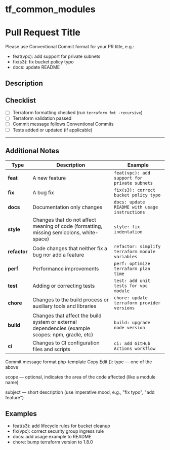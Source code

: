 # tf_common_modules



# Pull Request Title

Please use Conventional Commit format for your PR title, e.g.:

- feat(vpc): add support for private subnets
- fix(s3): fix bucket policy typo
- docs: update README

## Description

<!-- Describe your changes here -->

## Checklist

- [ ] Terraform formatting checked (run `terraform fmt -recursive`)
- [ ] Terraform validation passed
- [ ] Commit message follows Conventional Commits
- [ ] Tests added or updated (if applicable)

---

## Additional Notes

<!-- Optional: any other information -->
| Type         | Description                                                                                      | Example                                         |
| ------------ | ------------------------------------------------------------------------------------------------ | ----------------------------------------------- |
| **feat**     | A new feature                                                                                    | `feat(vpc): add support for private subnets`    |
| **fix**      | A bug fix                                                                                        | `fix(s3): correct bucket policy typo`           |
| **docs**     | Documentation only changes                                                                       | `docs: update README with usage instructions`   |
| **style**    | Changes that do not affect meaning of code (formatting, missing semicolons, white-space)         | `style: fix indentation`                        |
| **refactor** | Code changes that neither fix a bug nor add a feature                                            | `refactor: simplify terraform module variables` |
| **perf**     | Performance improvements                                                                         | `perf: optimize terraform plan time`            |
| **test**     | Adding or correcting tests                                                                       | `test: add unit tests for vpc module`           |
| **chore**    | Changes to the build process or auxiliary tools and libraries                                    | `chore: update terraform provider versions`     |
| **build**    | Changes that affect the build system or external dependencies (example scopes: npm, gradle, etc) | `build: upgrade node version`                   |
| **ci**       | Changes to CI configuration files and scripts                                                    | `ci: add GitHub Actions workflow`               |


Commit message format
php-template
Copy
Edit
<type>(<scope>): <subject>
type — one of the above

scope — optional, indicates the area of the code affected (like a module name)

subject — short description (use imperative mood, e.g., "fix typo", "add feature")

## Examples
- feat(s3): add lifecycle rules for bucket cleanup
- fix(vpc): correct security group ingress rule
- docs: add usage example to README
- chore: bump terraform version to 1.8.0

